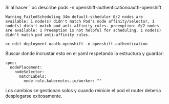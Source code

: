 Si al hacer ``oc describe pods -n openshift-authenticationoauth-openshift 

`Warning FailedScheduling 34m default-scheduler 0/2 nodes are available: 1 node(s) didn't match Pod's node affinity/selector, 1 node(s) didn't match pod anti-affinity rules. preemption: 0/2 nodes are available: 1 Preemption is not helpful for scheduling, 1 node(s) didn't match pod anti-affinity rules.`

```
oc edit deployment oauth-openshift -n openshift-authentication
```

Buscar donde incrustar esto en el yaml respetando la estructura y guardar:

```
spec:
  nodePlacement:
    nodeSelector:
      matchLabels:
        node-role.kubernetes.io/worker: ""
```

Los cambios se gestionan solos y cuando reinicie el pod el router debería desplegarse exitosamente. 
